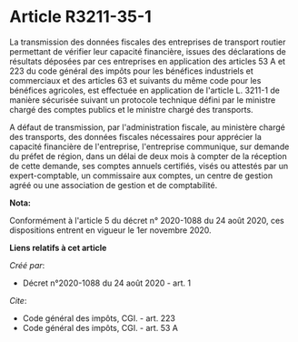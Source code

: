 # Article R3211-35-1

La transmission des données fiscales des entreprises de transport routier permettant de vérifier leur capacité financière,
issues des déclarations de résultats déposées par ces entreprises en application des articles 53 A et 223 du code général des
impôts pour les bénéfices industriels et commerciaux et des articles 63 et suivants du même code pour les bénéfices
agricoles, est effectuée en application de l'article L. 3211-1 de manière sécurisée suivant un protocole technique défini par
le ministre chargé des comptes publics et le ministre chargé des transports.

A défaut de transmission, par l'administration fiscale, au ministère chargé des transports, des données fiscales nécessaires
pour apprécier la capacité financière de l'entreprise, l'entreprise communique, sur demande du préfet de région, dans un
délai de deux mois à compter de la réception de cette demande, ses comptes annuels certifiés, visés ou attestés par un
expert-comptable, un commissaire aux comptes, un centre de gestion agréé ou une association de gestion et de comptabilité.

**Nota:**

Conformément à l'article 5 du décret n° 2020-1088 du 24 août 2020, ces dispositions entrent en vigueur le 1er novembre 2020.

**Liens relatifs à cet article**

_Créé par_:

  - Décret n°2020-1088 du 24 août 2020 - art. 1

_Cite_:

  - Code général des impôts, CGI. - art. 223
  - Code général des impôts, CGI. - art. 53 A
